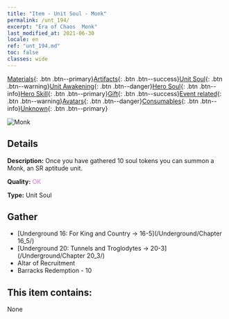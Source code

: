 ```yaml
---
title: "Item - Unit Soul - Monk"
permalink: /unt_194/
excerpt: "Era of Chaos  Monk"
last_modified_at: 2021-06-30
locale: en
ref: "unt_194.md"
toc: false
classes: wide
---
```

 [Materials](/Items/){: .btn .btn--primary}[Artifacts](/Items/Artifacts/){: .btn .btn--success}[Unit Soul](/Items/UnitSoul/){: .btn .btn--warning}[Unit Awakening](/Items/UnitAwakening/){: .btn .btn--danger}[Hero Soul](/Items/HeroSoul/){: .btn .btn--info}[Hero Skill](/Items/HeroSkill/){: .btn .btn--primary}[Gift](/Items/Gift/){: .btn .btn--success}[Event related](/Items/Events/){: .btn .btn--warning}[Avatars](/Items/Avatars/){: .btn .btn--danger}[Consumables](/Items/Consumables/){: .btn .btn--info}[Unknown](/Items/Unknown/){: .btn .btn--primary}

 ![Monk](/images/u/ti_senglv.jpg)

## Details
 **Description:** Once you have gathered 10 soul tokens you can summon a Monk, an SR aptitude unit.

 **Quality:** <span style="color: #DA70D6">OK</span>

 **Type:** Unit Soul

## Gather

*    [Underground 16: For King and Country -> 16-5](/Underground/Chapter 16_5/) 
*    [Underground 20: Tunnels and Troglodytes -> 20-3](/Underground/Chapter 20_3/) 
*    Altar of Recruitment 
*    Barracks Redemption - 10 

## This item contains:

  None

